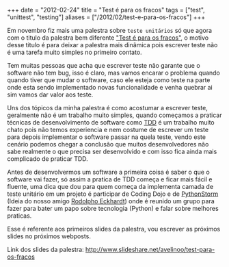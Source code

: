 +++
date = "2012-02-24"
title = "Test é para os fracos"
tags = ["test", "unittest", "testing"]
aliases = ["/2012/02/test-e-para-os-fracos"]
+++

Em novembro fiz mais uma palestra sobre `teste unitários` só que agora com o titulo da palestra bem diferente ["Test é para os fracos"](http://www.slideshare.net/avelinoo/test-para-os-fracos), o motivo desse titulo é para deixar a palestra mais dinâmica pois escrever teste não é uma tarefa muito simples no primeiro contato.

Tem muitas pessoas que acha que escrever teste não garante que o software não tem bug, isso é claro, mas vamos encarar o problema quando quando tiver que mudar o software, caso ele esteja como teste na parte onde esta sendo implementado novas funcionalidade e venha quebrar ai sim vamos dar valor aos teste.

Uns dos tópicos da minha palestra é como acostumar a escrever teste, geralmente não é um trabalho muito simples, quando começamos a praticar técnicas de desenvolvimento de software como [TDD](http://en.wikipedia.org/wiki/Test_Driven_Development) é um trabalho muito chato pois não temos experiencia e nem costume de escrever um teste para depois implementar o software passar na quela teste, vendo este cenário podemos chegar a conclusão que muitos desenvolvedores não sabe realmente o que precisa ser desenvolvido e com isso fica ainda mais complicado de praticar TDD.

Antes de desenvolvermos um software a primeira coisa é saber o que o software vai fazer, só assim a pratica de TDD começa e ficar mais fácil e fluente, uma dica que dou para quem começa da implementa camada de teste unitário em um projeto é participar de Coding Dojo e de [PythonStorm](http://python.org.br/wiki/GrupySP/PythonStorm) (Ideia do nosso amigo [Rodolpho Eckhardt](https://twitter.com/sysdharma)) onde é reunido um grupo para fazer para bater um papo sobre tecnologia (Python) e falar sobre melhores praticas.

Esse é referente aos primeiros slides da palestra, vou escrever as próximos slides no próximos webposts.

Link dos slides da palestra: http://www.slideshare.net/avelinoo/test-para-os-fracos
